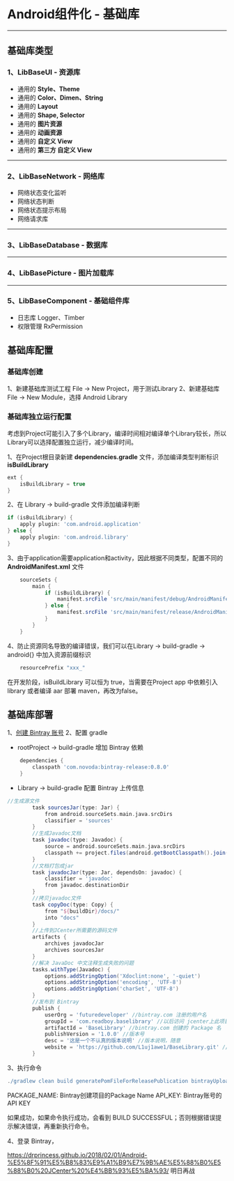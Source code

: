 # Android组件化 - 基础库

---
## 基础库类型

### 1、LibBaseUI - 资源库
 - 通用的 **Style、Theme**
 - 通用的 **Color、Dimen、String**
 - 通用的 **Layout**
 - 通用的 **Shape, Selector**
 - 通用的 **图片资源**
 - 通用的 **动画资源**
 - 通用的 **自定义 View**
 - 通用的 **第三方 自定义 View**


---
### 2、LibBaseNetwork - 网络库
 - 网络状态变化监听
 - 网络状态判断
 - 网络状态提示布局
 - 网络请求库

---
### 3、LibBaseDatabase - 数据库

---
### 4、LibBasePicture - 图片加载库

---
### 5、LibBaseComponent - 基础组件库
 - 日志库 Logger、Timber
 - 权限管理 RxPermission

## 基础库配置

### 基础库创建
1、新建基础库测试工程 File -> New Project，用于测试Library
2、新建基础库 File -> New Module，选择 Android Library

### 基础库独立运行配置
考虑到Project可能引入了多个Library，编译时间相对编译单个Library较长，所以Library可以选择配置独立运行，减少编译时间。

1、在Project根目录新建 **dependencies.gradle** 文件，添加编译类型判断标识 **isBuildLibrary**

```gradle
ext {
    isBuildLibrary = true
}
```

2、在 Library -> build-gradle 文件添加编译判断
```gradle
if (isBuildLibrary) {
    apply plugin: 'com.android.application'
} else {
    apply plugin: 'com.android.library'
}
```

3、由于application需要application和activity，因此根据不同类型，配置不同的 **AndroidManifest.xml** 文件
```gradle
    sourceSets {
        main {
            if (isBuildLibrary) {
                manifest.srcFile 'src/main/manifest/debug/AndroidManifest.xml'
            } else {
                manifest.srcFile 'src/main/manifest/release/AndroidManifest.xml'
            }
        }
    }
```

4、防止资源同名导致的编译错误，我们可以在Library -> build-gradle -> android{} 中加入资源前缀标识
```gradle
    resourcePrefix "xxx_"
```

在开发阶段，isBuildLibrary 可以恒为 true，当需要在Project app 中依赖引入 library 或者编译 aar 部署 maven，再改为false。

## 基础库部署

1、[创建 Bintray 账号](https://bintray.com/f1ght1n9)
2、配置 gradle

 - rootProject -> build-gradle 增加 Bintray 依赖

```gradle
    dependencies {
        classpath 'com.novoda:bintray-release:0.8.0'
    }
```

 - Library -> build-gradle 配置 Bintray 上传信息

```gradle
//生成源文件
        task sourcesJar(type: Jar) {
            from android.sourceSets.main.java.srcDirs
            classifier = 'sources'
        }
        //生成Javadoc文档
        task javadoc(type: Javadoc) {
            source = android.sourceSets.main.java.srcDirs
            classpath += project.files(android.getBootClasspath().join(File.pathSeparator))
        }
        //文档打包成jar
        task javadocJar(type: Jar, dependsOn: javadoc) {
            classifier = 'javadoc'
            from javadoc.destinationDir
        }
        //拷贝javadoc文件
        task copyDoc(type: Copy) {
            from "${buildDir}/docs/"
            into "docs"
        }
        //上传到JCenter所需要的源码文件
        artifacts {
            archives javadocJar
            archives sourcesJar
        }
        //解决 JavaDoc 中文注释生成失败的问题
        tasks.withType(Javadoc) {
            options.addStringOption('Xdoclint:none', '-quiet')
            options.addStringOption('encoding', 'UTF-8')
            options.addStringOption('charSet', 'UTF-8')
        }
        //发布到 Bintray
        publish {
            userOrg = 'futuredeveloper' //bintray.com 注册的用户名
            groupId = 'com.readboy.baselibrary' //以后访问 jcenter上此项目的路径，一般和库项目的包名一致
            artifactId = 'BaseLibrary' //bintray.com 创建的 Package 名
            publishVersion = '1.0.0' //版本号
            desc = '这是一个不认真的版本说明' //版本说明，随意
            website = 'https://github.com/L1uj1awe1/BaseLibrary.git' //关于这个开源项目的网站，随意
        }
```

3、执行命令

```gradle
./gradlew clean build generatePomFileForReleasePublication bintrayUpload -PbintrayUser=PACKAGE_NAME -PbintrayKey=API_KEY -PdryRun=false
```

PACKAGE_NAME: Bintray创建项目的Package Name
API_KEY: Bintray账号的API KEY

如果成功，如果命令执行成功，会看到 BUILD SUCCESSFUL；否则根据错误提示解决错误，再重新执行命令。

4、登录 Bintray，


https://drprincess.github.io/2018/02/01/Android-%E5%8F%91%E5%B8%83%E9%A1%B9%E7%9B%AE%E5%88%B0%E5%88%B0%20JCenter%20%E4%BB%93%E5%BA%93/  明日再战